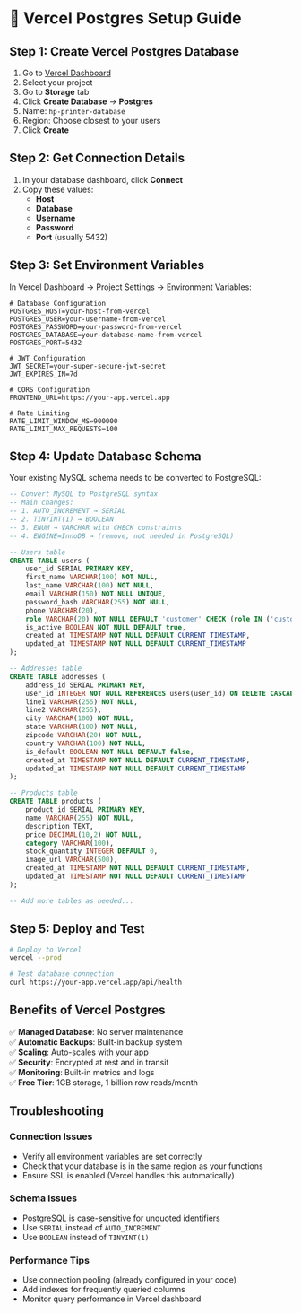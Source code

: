 # 🚀 Vercel Postgres Setup Guide

## Step 1: Create Vercel Postgres Database

1. Go to [Vercel Dashboard](https://vercel.com/dashboard)
2. Select your project
3. Go to **Storage** tab
4. Click **Create Database** → **Postgres**
5. Name: `hp-printer-database`
6. Region: Choose closest to your users
7. Click **Create**

## Step 2: Get Connection Details

1. In your database dashboard, click **Connect**
2. Copy these values:
   - **Host**
   - **Database**
   - **Username**
   - **Password**
   - **Port** (usually 5432)

## Step 3: Set Environment Variables

In Vercel Dashboard → Project Settings → Environment Variables:

```env
# Database Configuration
POSTGRES_HOST=your-host-from-vercel
POSTGRES_USER=your-username-from-vercel
POSTGRES_PASSWORD=your-password-from-vercel
POSTGRES_DATABASE=your-database-name-from-vercel
POSTGRES_PORT=5432

# JWT Configuration
JWT_SECRET=your-super-secure-jwt-secret
JWT_EXPIRES_IN=7d

# CORS Configuration
FRONTEND_URL=https://your-app.vercel.app

# Rate Limiting
RATE_LIMIT_WINDOW_MS=900000
RATE_LIMIT_MAX_REQUESTS=100
```

## Step 4: Update Database Schema

Your existing MySQL schema needs to be converted to PostgreSQL:

```sql
-- Convert MySQL to PostgreSQL syntax
-- Main changes:
-- 1. AUTO_INCREMENT → SERIAL
-- 2. TINYINT(1) → BOOLEAN
-- 3. ENUM → VARCHAR with CHECK constraints
-- 4. ENGINE=InnoDB → (remove, not needed in PostgreSQL)

-- Users table
CREATE TABLE users (
    user_id SERIAL PRIMARY KEY,
    first_name VARCHAR(100) NOT NULL,
    last_name VARCHAR(100) NOT NULL,
    email VARCHAR(150) NOT NULL UNIQUE,
    password_hash VARCHAR(255) NOT NULL,
    phone VARCHAR(20),
    role VARCHAR(20) NOT NULL DEFAULT 'customer' CHECK (role IN ('customer', 'admin', 'support')),
    is_active BOOLEAN NOT NULL DEFAULT true,
    created_at TIMESTAMP NOT NULL DEFAULT CURRENT_TIMESTAMP,
    updated_at TIMESTAMP NOT NULL DEFAULT CURRENT_TIMESTAMP
);

-- Addresses table
CREATE TABLE addresses (
    address_id SERIAL PRIMARY KEY,
    user_id INTEGER NOT NULL REFERENCES users(user_id) ON DELETE CASCADE,
    line1 VARCHAR(255) NOT NULL,
    line2 VARCHAR(255),
    city VARCHAR(100) NOT NULL,
    state VARCHAR(100) NOT NULL,
    zipcode VARCHAR(20) NOT NULL,
    country VARCHAR(100) NOT NULL,
    is_default BOOLEAN NOT NULL DEFAULT false,
    created_at TIMESTAMP NOT NULL DEFAULT CURRENT_TIMESTAMP,
    updated_at TIMESTAMP NOT NULL DEFAULT CURRENT_TIMESTAMP
);

-- Products table
CREATE TABLE products (
    product_id SERIAL PRIMARY KEY,
    name VARCHAR(255) NOT NULL,
    description TEXT,
    price DECIMAL(10,2) NOT NULL,
    category VARCHAR(100),
    stock_quantity INTEGER DEFAULT 0,
    image_url VARCHAR(500),
    created_at TIMESTAMP NOT NULL DEFAULT CURRENT_TIMESTAMP,
    updated_at TIMESTAMP NOT NULL DEFAULT CURRENT_TIMESTAMP
);

-- Add more tables as needed...
```

## Step 5: Deploy and Test

```bash
# Deploy to Vercel
vercel --prod

# Test database connection
curl https://your-app.vercel.app/api/health
```

## Benefits of Vercel Postgres

✅ **Managed Database**: No server maintenance  
✅ **Automatic Backups**: Built-in backup system  
✅ **Scaling**: Auto-scales with your app  
✅ **Security**: Encrypted at rest and in transit  
✅ **Monitoring**: Built-in metrics and logs  
✅ **Free Tier**: 1GB storage, 1 billion row reads/month  

## Troubleshooting

### Connection Issues
- Verify all environment variables are set correctly
- Check that your database is in the same region as your functions
- Ensure SSL is enabled (Vercel handles this automatically)

### Schema Issues
- PostgreSQL is case-sensitive for unquoted identifiers
- Use `SERIAL` instead of `AUTO_INCREMENT`
- Use `BOOLEAN` instead of `TINYINT(1)`

### Performance Tips
- Use connection pooling (already configured in your code)
- Add indexes for frequently queried columns
- Monitor query performance in Vercel dashboard
